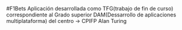 #F1Bets
Aplicación desarrollada como TFG(trabajo de fin de curso)
correspondiente al Grado superior DAM(Dessarrollo de aplicaciones multiplataforma)
del centro -> CPIFP Alan Turing

